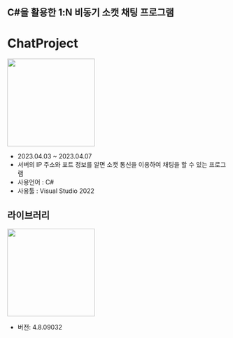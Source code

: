 ## C#을 활용한 1:N 비동기 소캣 채팅 프로그램
# ChatProject
<img src="https://lh4.googleusercontent.com/E6sRReM0ha3quhLuxu8jZkfPjg27gTxMFLPkhDF62pS4nr6M-XiFPzKd54JGop9MxG2Rjns5sicIyz-5GI9TsNmQ2J0uBMuJyC_SCvcuy9IHGsOIbIHLMuP5X0psqx-G5K5u8dh9" width="200" height="200">

+ 2023.04.03 ~ 2023.04.07
+ 서버의 IP 주소와 포트 정보를 알면 소캣 통신을 이용하여 채팅을 할 수 있는 프로그램
+ 사용언어 : C#
+ 사용툴 : Visual Studio 2022

## **라이브러리** ##
<img src="https://img1.daumcdn.net/thumb/R1280x0/?scode=mtistory2&fname=https%3A%2F%2Ft1.daumcdn.net%2Fcfile%2Ftistory%2F2729804E53F98E8527" width="200" height="200">

- 버전: 4.8.09032